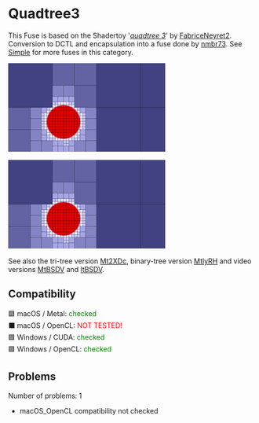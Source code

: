 # Quadtree3

This Fuse is based on the Shadertoy '_[quadtree 3](https://www.shadertoy.com/view/lljSDy)_' by [FabriceNeyret2](https://www.shadertoy.com/user/FabriceNeyret2). Conversion to DCTL and encapsulation into a fuse done by [nmbr73](../../Site/Profiles/nmbr73.md). See [Simple](README.md) for more fuses in this category.

[![Quadtree3 Thumbnail](Quadtree3.png)](https://www.shadertoy.com/view/lljSDy "View on Shadertoy.com")



<!-- +++ DO NOT REMOVE THIS COMMENT +++ DO NOT ADD OR EDIT ANY TEXT BEFORE THIS LINE +++ IT WOULD BE A REALLY BAD IDEA +++ -->

[![Thumbnail](Quadtree3.png)](https://www.shadertoy.com/view/lljSDy "View on Shadertoy.com")

See also the tri-tree version [Mt2XDc](https://www.shadertoy.com/view/Mt2XDc),
binary-tree version [MtlyRH](https://www.shadertoy.com/view/MtlyRH)
and video versions [MtBSDV](https://www.shadertoy.com/view/MtBSDV) and [ltBSDV](https://www.shadertoy.com/view/ltBSDV).

<!-- +++ DO NOT REMOVE THIS COMMENT +++ DO NOT EDIT ANY TEXT THAT COMES AFTER THIS LINE +++ TRUST ME: JUST DON'T DO IT +++ -->

## Compatibility

🟩 macOS / Metal: <span style="color:green; ">checked</span><br />
⬛ macOS / OpenCL: <span style="color:red; ">NOT TESTED!</span><br />
🟩 Windows / CUDA: <span style="color:green; ">checked</span><br />
🟩 Windows / OpenCL: <span style="color:green; ">checked</span><br />


## Problems

Number of problems: 1

- macOS_OpenCL compatibility not checked




